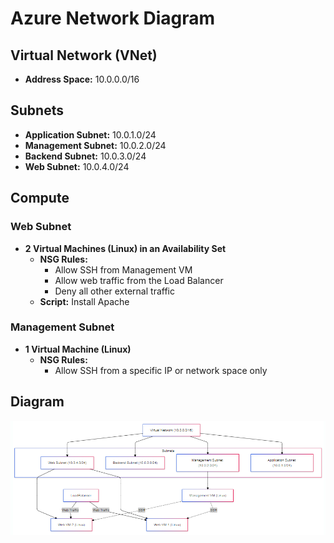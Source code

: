 
# Azure Network Diagram

## Virtual Network (VNet)
- **Address Space:** 10.0.0.0/16

## Subnets
- **Application Subnet:** 10.0.1.0/24
- **Management Subnet:** 10.0.2.0/24
- **Backend Subnet:** 10.0.3.0/24
- **Web Subnet:** 10.0.4.0/24

## Compute

### Web Subnet
- **2 Virtual Machines (Linux) in an Availability Set**
    - **NSG Rules:**
        - Allow SSH from Management VM
        - Allow web traffic from the Load Balancer
        - Deny all other external traffic
    - **Script:** Install Apache

### Management Subnet
- **1 Virtual Machine (Linux)**
    - **NSG Rules:**
        - Allow SSH from a specific IP or network space only

## Diagram
![alt text](image.png)